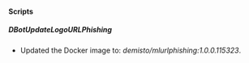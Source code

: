 
#### Scripts

##### DBotUpdateLogoURLPhishing

- Updated the Docker image to: *demisto/mlurlphishing:1.0.0.115323*.
